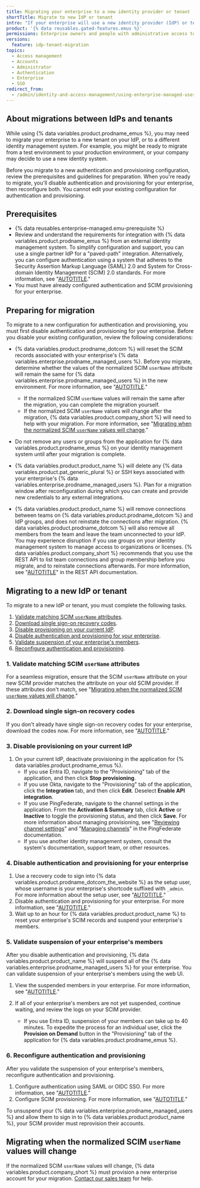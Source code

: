 ```yaml
---
title: Migrating your enterprise to a new identity provider or tenant
shortTitle: Migrate to new IdP or tenant
intro: "If your enterprise will use a new identity provider (IdP) or tenant for authentication and provisioning after you initially configure Security Assertion Markup Language (SAML) or OpenID Connect (OIDC) and SCIM, you can migrate to a new configuration."
product: '{% data reusables.gated-features.emus %}'
permissions: Enterprise owners and people with administrative access to your IdP can migrate your enterprise to a new IdP or tenant.
versions:
  feature: idp-tenant-migration
topics:
  - Access management
  - Accounts
  - Administrator
  - Authentication
  - Enterprise
  - SSO
redirect_from:
  - /admin/identity-and-access-management/using-enterprise-managed-users-for-iam/migrating-your-enterprise-to-a-new-identity-provider-or-tenant
---
```


## About migrations between IdPs and tenants

While using {% data variables.product.prodname_emus %}, you may need to migrate your enterprise to a new tenant on your IdP, or to a different identity management system. For example, you might be ready to migrate from a test environment to your production environment, or your company may decide to use a new identity system.

Before you migrate to a new authentication and provisioning configuration, review the prerequisites and guidelines for preparation. When you're ready to migrate, you'll disable authentication and provisioning for your enterprise, then reconfigure both. You cannot edit your existing configuration for authentication and provisioning.

## Prerequisites

- {% data reusables.enterprise-managed.emu-prerequisite %}
- Review and understand the requirements for integration with {% data variables.product.prodname_emus %} from an external identity management system. To simplify configuration and support, you can use a single partner IdP for a "paved-path" integration. Alternatively, you can configure authentication using a system that adheres to the Security Assertion Markup Language (SAML) 2.0 and System for Cross-domain Identity Management (SCIM) 2.0 standards. For more information, see "[AUTOTITLE](/admin/identity-and-access-management/understanding-iam-for-enterprises/about-enterprise-managed-users#about-authentication-and-user-provisioning)."
- You must have already configured authentication and SCIM provisioning for your enterprise.

## Preparing for migration

To migrate to a new configuration for authentication and provisioning, you must first disable authentication and provisioning for your enterprise. Before you disable your existing configuration, review the following considerations:

- {% data variables.product.prodname_dotcom %} will reset the SCIM records associated with your enterprise's {% data variables.enterprise.prodname_managed_users %}. Before you migrate, determine whether the values of the normalized SCIM `userName` attribute will remain the same for {% data variables.enterprise.prodname_managed_users %} in the new environment. For more information, see "[AUTOTITLE](/admin/identity-and-access-management/iam-configuration-reference/username-considerations-for-external-authentication)."

  - If the normalized SCIM `userName` values will remain the same after the migration, you can complete the migration yourself.
  - If the normalized SCIM `userName` values will change after the migration, {% data variables.product.company_short %} will need to help with your migration. For more information, see "[Migrating when the normalized SCIM `userName` values will change](#migrating-when-the-normalized-scim-username-values-will-change)."
- Do not remove any users or groups from the application for {% data variables.product.prodname_emus %} on your identity management system until after your migration is complete.
- {% data variables.product.product_name %} will delete any {% data variables.product.pat_generic_plural %} or SSH keys associated with your enterprise's {% data variables.enterprise.prodname_managed_users %}. Plan for a migration window after reconfiguration during which you can create and provide new credentials to any external integrations.
- {% data variables.product.product_name %} will remove connections between teams on {% data variables.product.prodname_dotcom %} and IdP groups, and does not reinstate the connections after migration. {% data variables.product.prodname_dotcom %} will also remove all members from the team and leave the team unconnected to your IdP. You may experience disruption if you use groups on your identity management system to manage access to organizations or licenses. {% data variables.product.company_short %} recommends that you use the REST API to list team connections and group membership before you migrate, and to reinstate connections afterwards. For more information, see "[AUTOTITLE](/rest/teams/external-groups)" in the REST API documentation.

## Migrating to a new IdP or tenant

To migrate to a new IdP or tenant, you must complete the following tasks.

1. [Validate matching SCIM `userName` attributes](#1-validate-matching-scim-username-attributes).
1. [Download single sign-on recovery codes](#2-download-single-sign-on-recovery-codes).
1. [Disable provisioning on your current IdP](#3-disable-provisioning-on-your-current-idp).
1. [Disable authentication and provisioning for your enterprise](#4-disable-authentication-and-provisioning-for-your-enterprise).
1. [Validate suspension of your enterprise's members](#5-validate-suspension-of-your-enterprises-members).
1. [Reconfigure authentication and provisioning](#6-reconfigure-authentication-and-provisioning).

### 1. Validate matching SCIM `userName` attributes

For a seamless migration, ensure that the SCIM `userName` attribute on your new SCIM provider matches the attribute on your old SCIM provider. If these attributes don't match, see "[Migrating when the normalized SCIM `userName` values will change](#migrating-when-the-normalized-scim-username-values-will-change)."

### 2. Download single sign-on recovery codes

If you don't already have single sign-on recovery codes for your enterprise, download the codes now. For more information, see "[AUTOTITLE](/admin/identity-and-access-management/managing-recovery-codes-for-your-enterprise/downloading-your-enterprise-accounts-single-sign-on-recovery-codes)."

### 3. Disable provisioning on your current IdP

1. On your current IdP, deactivate provisioning in the application for {% data variables.product.prodname_emus %}.
    - If you use Entra ID, navigate to the "Provisioning" tab of the application, and then click **Stop provisioning**.
    - If you use Okta, navigate to the "Provisioning" tab of the application, click the **Integration** tab, and then click **Edit**. Deselect **Enable API integration**.
    - If you use PingFederate, navigate to the channel settings in the application. From the **Activation & Summary** tab, click **Active** or **Inactive** to toggle the provisioning status, and then click **Save**. For more information about managing provisioning, see "[Reviewing channel settings](https://docs.pingidentity.com/r/en-us/pingfederate-112/help_saaschanneltasklet_saasactivationstate)" and "[Managing channels](https://docs.pingidentity.com/r/en-us/pingfederate-112/help_saasmanagementtasklet_saasmanagementstate)" in the PingFederate documentation.
    - If you use another identity management system, consult the system's documentation, support team, or other resources.

### 4. Disable authentication and provisioning for your enterprise

1. Use a recovery code to sign into {% data variables.product.prodname_dotcom_the_website %} as the setup user, whose username is your enterprise's shortcode suffixed with `_admin`. For more information about the setup user, see "[AUTOTITLE](/admin/identity-and-access-management/using-enterprise-managed-users-for-iam/about-enterprise-managed-users#getting-started-with-enterprise-managed-users)."
1. Disable authentication and provisioning for your enterprise. For more information, see "[AUTOTITLE](/admin/identity-and-access-management/configuring-authentication-for-enterprise-managed-users/disabling-authentication-for-enterprise-managed-users#disabling-authentication)."
1. Wait up to an hour for {% data variables.product.product_name %} to reset your enterprise's SCIM records and suspend your enterprise's members.

### 5. Validate suspension of your enterprise's members

After you disable authentication and provisioning, {% data variables.product.product_name %} will suspend all of the {% data variables.enterprise.prodname_managed_users %} for your enterprise. You can validate suspension of your enterprise's members using the web UI.

1. View the suspended members in your enterprise. For more information, see "[AUTOTITLE](/admin/managing-accounts-and-repositories/managing-users-in-your-enterprise/viewing-people-in-your-enterprise#viewing-suspended-members-in-an-enterprise-with-managed-users)."
1. If all of your enterprise's members are not yet suspended, continue waiting, and review the logs on your SCIM provider.

   - If you use Entra ID, suspension of your members can take up to 40 minutes. To expedite the process for an individual user, click the **Provision on Demand** button in the "Provisioning" tab of the application for {% data variables.product.prodname_emus %}.

### 6. Reconfigure authentication and provisioning

After you validate the suspension of your enterprise's members, reconfigure authentication and provisioning.

1. Configure authentication using SAML or OIDC SSO. For more information, see "[AUTOTITLE](/admin/identity-and-access-management/configuring-authentication-for-enterprise-managed-users)."
1. Configure SCIM provisioning. For more information, see "[AUTOTITLE](/admin/identity-and-access-management/provisioning-user-accounts-for-enterprise-managed-users/configuring-scim-provisioning-for-enterprise-managed-users)."

To unsuspend your {% data variables.enterprise.prodname_managed_users %} and allow them to sign in to {% data variables.product.product_name %}, your SCIM provider must reprovision their accounts.

## Migrating when the normalized SCIM `userName` values will change

If the normalized SCIM `userName` values will change, {% data variables.product.company_short %} must provision a new enterprise account for your migration. [Contact our sales team](https://github.com/enterprise/contact) for help.
